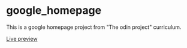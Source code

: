 # google_homepage

This is a google homepage project from "The odin project" curriculum.

[Live preview](https://areebaishtiaq.github.io/google_homepage/)
